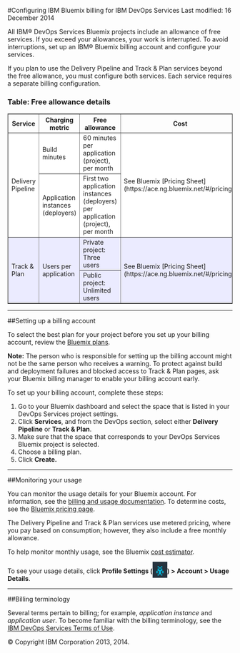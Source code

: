 #Configuring IBM Bluemix billing for IBM DevOps Services
Last modified: 16 December 2014

All IBM&reg; DevOps Services Bluemix projects include an allowance of free services. If you exceed your allowances, your work is interrupted. To avoid interruptions, set up an IBM&reg; Bluemix billing account and configure your services.

If you plan to use the Delivery Pipeline and Track & Plan services beyond the free allowance, you must configure both services. Each service requires a separate billing configuration.

### Table: Free allowance details
<table border="1" summary="" width="100%">
	<tbody>
		<tr>
			<th>Service</th>
			<th>Charging metric</th>
			<th>Free allowance</th>
			<th>Cost</th>
		</tr>
		<tr style="background-color: #FFFFFF">
			<td rowspan="2">Delivery Pipeline</td>
			<td>Build minutes</td>
			<td>60 minutes per application (project), per month</td>
			<td rowspan="2">See Bluemix [Pricing Sheet](https://ace.ng.bluemix.net/#/pricing/)</td>
		</tr>
		<tr style="background-color: #FFFFFF">
			<td>Application instances (deployers)</td>
			<td>First two application instances (deployers) per application (project), per month</td>
		</tr>
		<tr style="background-color: #EBEBFF">
			<td rowspan="2">Track &amp; Plan</td>
			<td rowspan="2">Users per application</td>
			<td>Private project: Three users</td>
			<td rowspan="2">See Bluemix [Pricing Sheet](https://ace.ng.bluemix.net/#/pricing/)</td>
		</tr>
		<tr style="background-color: #EBEBFF">
			<td>Public project: Unlimited users</td>
		</tr>
	</tbody>
</table> 

---
##Setting up a billing account

To select the best plan for your project before you set up your billing account, review the [Bluemix plans](https://www.ng.bluemix.net/docs/#acctmgmt/billing.html#bil_plan).

**Note:** The person who is responsible for setting up the billing account might not be the same person who receives a warning. To protect against build and deployment failures and blocked access to Track & Plan pages, ask your Bluemix billing manager to enable your billing account early.

To set up your billing account, complete these steps: 
1. Go to your Bluemix dashboard and select the space that is listed in your DevOps Services project settings. 
2. Click **Services**, and from the DevOps section, select either **Delivery Pipeline** or **Track & Plan**.
3. Make sure that the space that corresponds to your DevOps Services Bluemix project is selected.
4. Choose a billing plan.  
5. Click **Create.**

---
##Monitoring your usage


You can monitor the usage details for your Bluemix account. For information, see the [billing and usage documentation](https://www.ng.bluemix.net/docs/#acctmgmt/index-gentopic1.html#bil_usage). To determine costs, see the [Bluemix pricing page](https://bluemix.net/#/pricing).

The Delivery Pipeline and Track & Plan services use metered pricing, where you pay based on consumption; however, they also include a free monthly allowance.

To help monitor monthly usage, see the Bluemix [cost estimator](https://ace.ng.bluemix.net/#/pricing/paneId=pricingSheet).

To see your usage details, click **Profile Settings (<img src="images/bm-profilealien.png"  align="bottom" style="display: inline; margin: 0px; border-style: none; margin-bottom: -10px;">) > Account > Usage Details**.



---
##Billing terminology

Several terms pertain to billing; for example, *application instance* and *application user*. To become familiar with the billing terminology, see the [IBM DevOps Services Terms of Use](https://hub.jazz.net/terms).


&copy; Copyright IBM Corporation 2013, 2014.
